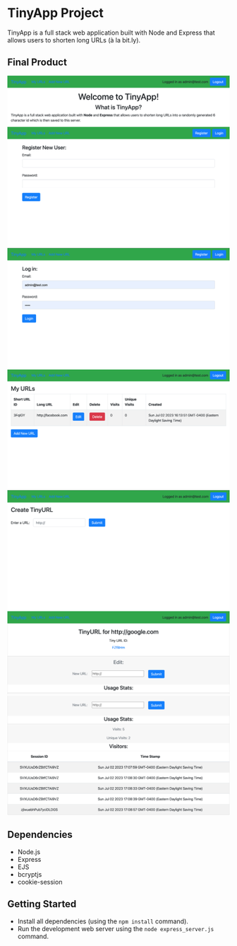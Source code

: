 # TinyApp Project

TinyApp is a full stack web application built with Node and Express that allows users to shorten long URLs (à la bit.ly).

## Final Product

!["Home Page"](https://github.com/nathanwiles/tinyapp/blob/master/docs/app_home.png?raw=true)
!["Register Page"](https://github.com/nathanwiles/tinyapp/blob/master/docs/user_register.png?raw=true)
!["Login Page"](https://github.com/nathanwiles/tinyapp/blob/master/docs/user_login.png?raw=true)
!["User's Urls"](https://github.com/nathanwiles/tinyapp/blob/master/docs/user_urls.png?raw=true)
!["Create New Url"](https://github.com/nathanwiles/tinyapp/blob/master/docs/url_new.png?raw=true)
!["Edit Url P1"](https://github.com/nathanwiles/tinyapp/blob/master/docs/url_show_p1.png?raw=true)
!["Edit Url P2"](https://github.com/nathanwiles/tinyapp/blob/master/docs/url_show_p2.png?raw=true)

## Dependencies

- Node.js
- Express
- EJS
- bcryptjs
- cookie-session

## Getting Started

- Install all dependencies (using the `npm install` command).
- Run the development web server using the `node express_server.js` command.
